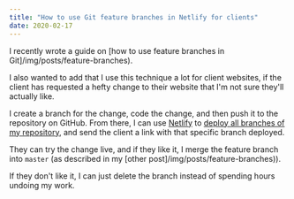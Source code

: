 ```yaml
---
title: "How to use Git feature branches in Netlify for clients"
date: 2020-02-17
---
```


I recently wrote a guide on [how to use feature branches in Git]/img/posts/feature-branches).

I also wanted to add that I use this technique a lot for client websites, if the client has requested a hefty change to their website that I'm not sure they'll actually like.

I create a branch for the change, code the change, and then push it to the repository on GitHub. From there, I can use [Netlify](https://netlify.com) to [deploy all branches of my repository](https://docs.netlify.com/site-deploys/overview/#branch-deploy-controls), and send the client a link with that specific branch deployed.

They can try the change live, and if they like it, I merge the feature branch into `master` (as described in my [other post]/img/posts/feature-branches)).

If they don't like it, I can just delete the branch instead of spending hours undoing my work.
